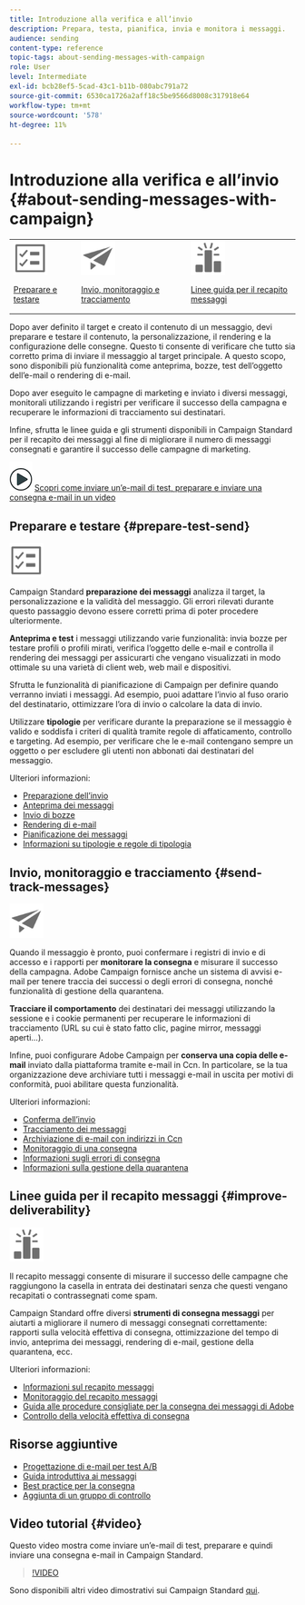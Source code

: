 ```yaml
---
title: Introduzione alla verifica e all’invio
description: Prepara, testa, pianifica, invia e monitora i messaggi.
audience: sending
content-type: reference
topic-tags: about-sending-messages-with-campaign
role: User
level: Intermediate
exl-id: bcb28ef5-5cad-43c1-b11b-080abc791a72
source-git-commit: 6530ca1726a2aff18c5be9566d8008c317918e64
workflow-type: tm+mt
source-wordcount: '578'
ht-degree: 11%

---
```


# Introduzione alla verifica e all’invio {#about-sending-messages-with-campaign}

<table>
<tr>
<td><img src="assets/do-not-localize/icon_prepare.svg" width="60px"><p><a href="#prepare-test-send">Preparare e testare</a></p></td>
<td><img src="assets/do-not-localize/icon_send.svg" width="60px"><p><a href="#send-track-messages">Invio, monitoraggio e tracciamento</a></p></td>
<td><img src="assets/do-not-localize/icon_deliverability.svg" width="60px"><p><a href="#improve-deliverability">Linee guida per il recapito messaggi</a></p></td></tr>
</table>

Dopo aver definito il target e creato il contenuto di un messaggio, devi preparare e testare il contenuto, la personalizzazione, il rendering e la configurazione delle consegne. Questo ti consente di verificare che tutto sia corretto prima di inviare il messaggio al target principale. A questo scopo, sono disponibili più funzionalità come anteprima, bozze, test dell’oggetto dell’e-mail o rendering di e-mail.

Dopo aver eseguito le campagne di marketing e inviato i diversi messaggi, monitorali utilizzando i registri per verificare il successo della campagna e recuperare le informazioni di tracciamento sui destinatari.

Infine, sfrutta le linee guida e gli strumenti disponibili in Campaign Standard per il recapito dei messaggi al fine di migliorare il numero di messaggi consegnati e garantire il successo delle campagne di marketing.

![](assets/do-not-localize/how-to-video.png) [Scopri come inviare un’e-mail di test, preparare e inviare una consegna e-mail in un video](#video)

## Preparare e testare {#prepare-test-send}

<img src="assets/do-not-localize/icon_prepare.svg" width="60px">

Campaign Standard **preparazione dei messaggi** analizza il target, la personalizzazione e la validità del messaggio. Gli errori rilevati durante questo passaggio devono essere corretti prima di poter procedere ulteriormente.

**Anteprima e test** i messaggi utilizzando varie funzionalità: invia bozze per testare profili o profili mirati, verifica l’oggetto delle e-mail e controlla il rendering dei messaggi per assicurarti che vengano visualizzati in modo ottimale su una varietà di client web, web mail e dispositivi.

Sfrutta le funzionalità di pianificazione di Campaign per definire quando verranno inviati i messaggi. Ad esempio, puoi adattare l’invio al fuso orario del destinatario, ottimizzare l’ora di invio o calcolare la data di invio.

Utilizzare **tipologie** per verificare durante la preparazione se il messaggio è valido e soddisfa i criteri di qualità tramite regole di affaticamento, controllo e targeting. Ad esempio, per verificare che le e-mail contengano sempre un oggetto o per escludere gli utenti non abbonati dai destinatari del messaggio.

Ulteriori informazioni:

* [Preparazione dell’invio](../../sending/using/preparing-the-send.md)
* [Anteprima dei messaggi](../../sending/using/previewing-messages.md)
* [Invio di bozze](../../sending/using/sending-proofs.md)
* [Rendering di e-mail](../../sending/using/email-rendering.md)
* [Pianificazione dei messaggi](../../sending/using/about-scheduling-messages.md)
* [Informazioni su tipologie e regole di tipologia](../../sending/using/about-typology-rules.md)

## Invio, monitoraggio e tracciamento {#send-track-messages}

<img src="assets/do-not-localize/icon_send.svg"  width="60px">

Quando il messaggio è pronto, puoi confermare i registri di invio e di accesso e i rapporti per **monitorare la consegna** e misurare il successo della campagna. Adobe Campaign fornisce anche un sistema di avvisi e-mail per tenere traccia dei successi o degli errori di consegna, nonché funzionalità di gestione della quarantena.

**Tracciare il comportamento** dei destinatari dei messaggi utilizzando la sessione e i cookie permanenti per recuperare le informazioni di tracciamento (URL su cui è stato fatto clic, pagine mirror, messaggi aperti...).

Infine, puoi configurare Adobe Campaign per **conserva una copia delle e-mail** inviato dalla piattaforma tramite e-mail in Ccn. In particolare, se la tua organizzazione deve archiviare tutti i messaggi e-mail in uscita per motivi di conformità, puoi abilitare questa funzionalità.

Ulteriori informazioni:

* [Conferma dell’invio](../../sending/using/confirming-the-send.md)
* [Tracciamento dei messaggi](../../sending/using/tracking-messages.md)
* [Archiviazione di e-mail con indirizzi in Ccn](../../sending/using/archiving.md)
* [Monitoraggio di una consegna](../../sending/using/monitoring-a-delivery.md)
* [Informazioni sugli errori di consegna](../../sending/using/understanding-delivery-failures.md)
* [Informazioni sulla gestione della quarantena](../../sending/using/understanding-quarantine-management.md)

## Linee guida per il recapito messaggi {#improve-deliverability}

<img src="assets/do-not-localize/icon_deliverability.svg"  width="60px">

Il recapito messaggi consente di misurare il successo delle campagne che raggiungono la casella in entrata dei destinatari senza che questi vengano recapitati o contrassegnati come spam.

Campaign Standard offre diversi **strumenti di consegna messaggi** per aiutarti a migliorare il numero di messaggi consegnati correttamente: rapporti sulla velocità effettiva di consegna, ottimizzazione del tempo di invio, anteprima dei messaggi, rendering di e-mail, gestione della quarantena, ecc.

Ulteriori informazioni:

* [Informazioni sul recapito messaggi](../../sending/using/about-deliverability.md)
* [Monitoraggio del recapito messaggi](../../sending/using/monitor-deliverability.md)
* [Guida alle procedure consigliate per la consegna dei messaggi di Adobe](https://experienceleague.adobe.com/docs/deliverability-learn/deliverability-best-practice-guide/introduction.html?lang=it)
* [Controllo della velocità effettiva di consegna](../../reporting/using/delivery-throughput.md)

## Risorse aggiuntive

* [Progettazione di e-mail per test A/B](../../channels/using/designing-an-a-b-test-email.md)
* [Guida introduttiva ai messaggi](../../channels/using/key-steps-to-send-a-message.md)
* [Best practice per la consegna](../../sending/using/delivery-best-practices.md)
* [Aggiunta di un gruppo di controllo](../../sending/using/control-group.md)

## Video tutorial {#video}

Questo video mostra come inviare un’e-mail di test, preparare e quindi inviare una consegna e-mail in Campaign Standard.

>[!VIDEO](https://video.tv.adobe.com/v/24013/)

Sono disponibili altri video dimostrativi sui Campaign Standard [qui](https://experienceleague.adobe.com/docs/campaign-standard-learn/tutorials/overview.html?lang=it).
